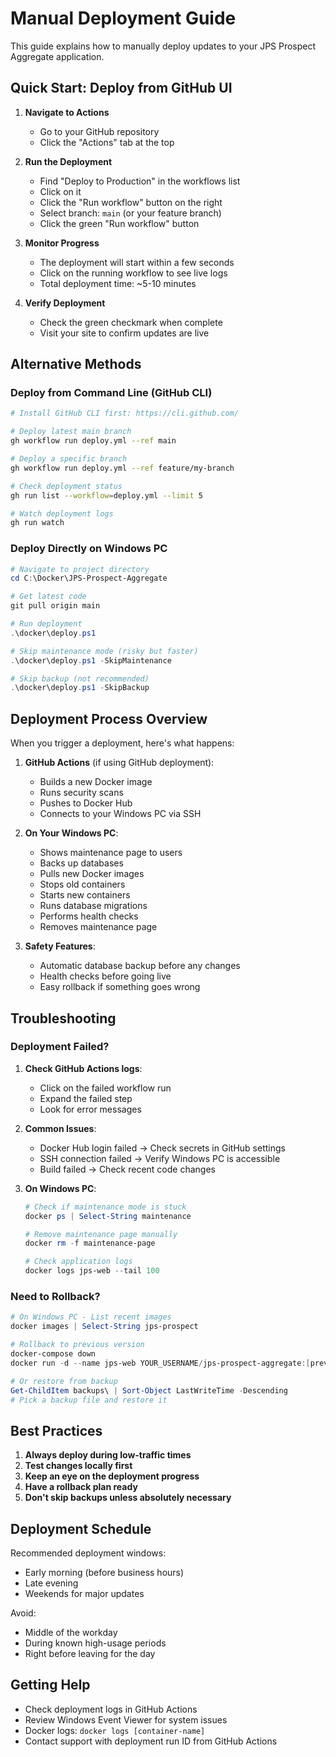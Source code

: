 # Manual Deployment Guide

This guide explains how to manually deploy updates to your JPS Prospect Aggregate application.

## Quick Start: Deploy from GitHub UI

1. **Navigate to Actions**
   - Go to your GitHub repository
   - Click the "Actions" tab at the top

2. **Run the Deployment**
   - Find "Deploy to Production" in the workflows list
   - Click on it
   - Click the "Run workflow" button on the right
   - Select branch: `main` (or your feature branch)
   - Click the green "Run workflow" button

3. **Monitor Progress**
   - The deployment will start within a few seconds
   - Click on the running workflow to see live logs
   - Total deployment time: ~5-10 minutes

4. **Verify Deployment**
   - Check the green checkmark when complete
   - Visit your site to confirm updates are live

## Alternative Methods

### Deploy from Command Line (GitHub CLI)

```bash
# Install GitHub CLI first: https://cli.github.com/

# Deploy latest main branch
gh workflow run deploy.yml --ref main

# Deploy a specific branch
gh workflow run deploy.yml --ref feature/my-branch

# Check deployment status
gh run list --workflow=deploy.yml --limit 5

# Watch deployment logs
gh run watch
```

### Deploy Directly on Windows PC

```powershell
# Navigate to project directory
cd C:\Docker\JPS-Prospect-Aggregate

# Get latest code
git pull origin main

# Run deployment
.\docker\deploy.ps1

# Skip maintenance mode (risky but faster)
.\docker\deploy.ps1 -SkipMaintenance

# Skip backup (not recommended)
.\docker\deploy.ps1 -SkipBackup
```

## Deployment Process Overview

When you trigger a deployment, here's what happens:

1. **GitHub Actions** (if using GitHub deployment):
   - Builds a new Docker image
   - Runs security scans
   - Pushes to Docker Hub
   - Connects to your Windows PC via SSH

2. **On Your Windows PC**:
   - Shows maintenance page to users
   - Backs up databases
   - Pulls new Docker images
   - Stops old containers
   - Starts new containers
   - Runs database migrations
   - Performs health checks
   - Removes maintenance page

3. **Safety Features**:
   - Automatic database backup before any changes
   - Health checks before going live
   - Easy rollback if something goes wrong

## Troubleshooting

### Deployment Failed?

1. **Check GitHub Actions logs**:
   - Click on the failed workflow run
   - Expand the failed step
   - Look for error messages

2. **Common Issues**:
   - Docker Hub login failed → Check secrets in GitHub settings
   - SSH connection failed → Verify Windows PC is accessible
   - Build failed → Check recent code changes

3. **On Windows PC**:
   ```powershell
   # Check if maintenance mode is stuck
   docker ps | Select-String maintenance
   
   # Remove maintenance page manually
   docker rm -f maintenance-page
   
   # Check application logs
   docker logs jps-web --tail 100
   ```

### Need to Rollback?

```powershell
# On Windows PC - List recent images
docker images | Select-String jps-prospect

# Rollback to previous version
docker-compose down
docker run -d --name jps-web YOUR_USERNAME/jps-prospect-aggregate:[previous-sha]

# Or restore from backup
Get-ChildItem backups\ | Sort-Object LastWriteTime -Descending
# Pick a backup file and restore it
```

## Best Practices

1. **Always deploy during low-traffic times**
2. **Test changes locally first**
3. **Keep an eye on the deployment progress**
4. **Have a rollback plan ready**
5. **Don't skip backups unless absolutely necessary**

## Deployment Schedule

Recommended deployment windows:
- Early morning (before business hours)
- Late evening
- Weekends for major updates

Avoid:
- Middle of the workday
- During known high-usage periods
- Right before leaving for the day

## Getting Help

- Check deployment logs in GitHub Actions
- Review Windows Event Viewer for system issues
- Docker logs: `docker logs [container-name]`
- Contact support with deployment run ID from GitHub Actions